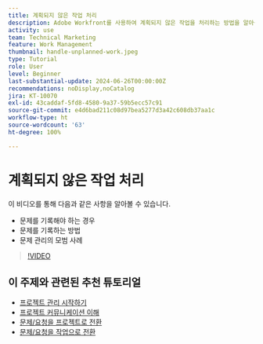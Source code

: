 ```yaml
---
title: 계획되지 않은 작업 처리
description: Adobe Workfront를 사용하여 계획되지 않은 작업을 처리하는 방법을 알아봅니다.
activity: use
team: Technical Marketing
feature: Work Management
thumbnail: handle-unplanned-work.jpeg
type: Tutorial
role: User
level: Beginner
last-substantial-update: 2024-06-26T00:00:00Z
recommendations: noDisplay,noCatalog
jira: KT-10070
exl-id: 43caddaf-5fd8-4580-9a37-59b5ecc57c91
source-git-commit: e4d6bad211c08d97bea5277d3a42c608db37aa1c
workflow-type: ht
source-wordcount: '63'
ht-degree: 100%

---
```


# 계획되지 않은 작업 처리

이 비디오를 통해 다음과 같은 사항을 알아볼 수 있습니다.

* 문제를 기록해야 하는 경우
* 문제를 기록하는 방법
* 문제 관리의 모범 사례

>[!VIDEO](https://video.tv.adobe.com/v/3419488/?quality=12&learn=on)

## 이 주제와 관련된 추천 튜토리얼

* [프로젝트 관리 시작하기](/help/manage-work/projects/getting-started-manage-a-project.md)
* [프로젝트 커뮤니케이션 이해](/help/manage-work/projects/understand-project-communication.md)
* [문제/요청을 프로젝트로 전환](/help/manage-work/issues-requests/create-a-project-from-a-request.md)
* [문제/요청을 작업으로 전환](/help/manage-work/issues-requests/convert-issues-to-other-work-items.md)
